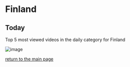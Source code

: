 # Finland

## Today
Top 5 most viewed videos in the daily category for Finland


![image](/images/main/daily/fi-dailytop5Last7Days.jpeg)

[return to the main page](/main)